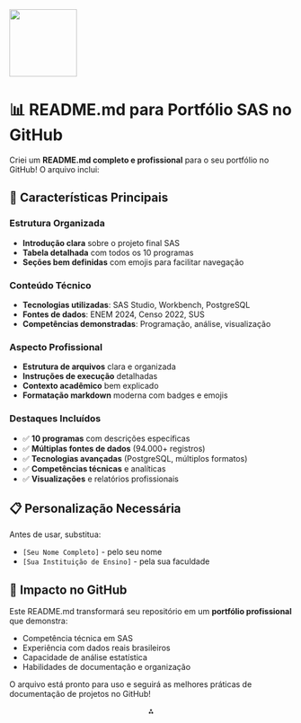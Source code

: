 <img src="https://r2cdn.perplexity.ai/pplx-full-logo-primary-dark%402x.png" class="logo" width="120"/>

# 📊 README.md para Portfólio SAS no GitHub

Criei um **README.md completo e profissional** para o seu portfólio no GitHub! O arquivo inclui:

## 🎯 **Características Principais**

### **Estrutura Organizada**

- **Introdução clara** sobre o projeto final SAS
- **Tabela detalhada** com todos os 10 programas
- **Seções bem definidas** com emojis para facilitar navegação


### **Conteúdo Técnico**

- **Tecnologias utilizadas**: SAS Studio, Workbench, PostgreSQL
- **Fontes de dados**: ENEM 2024, Censo 2022, SUS
- **Competências demonstradas**: Programação, análise, visualização


### **Aspecto Profissional**

- **Estrutura de arquivos** clara e organizada
- **Instruções de execução** detalhadas
- **Contexto acadêmico** bem explicado
- **Formatação markdown** moderna com badges e emojis


### **Destaques Incluídos**

- ✅ **10 programas** com descrições específicas
- ✅ **Múltiplas fontes de dados** (94.000+ registros)
- ✅ **Tecnologias avançadas** (PostgreSQL, múltiplos formatos)
- ✅ **Competências técnicas** e analíticas
- ✅ **Visualizações** e relatórios profissionais


## 📋 **Personalização Necessária**

Antes de usar, substitua:

- `[Seu Nome Completo]` - pelo seu nome
- `[Sua Instituição de Ensino]` - pela sua faculdade


## 🚀 **Impacto no GitHub**

Este README.md transformará seu repositório em um **portfólio profissional** que demonstra:

- Competência técnica em SAS
- Experiência com dados reais brasileiros
- Capacidade de análise estatística
- Habilidades de documentação e organização

O arquivo está pronto para uso e seguirá as melhores práticas de documentação de projetos no GitHub!

<div style="text-align: center">⁂</div>

[^1]: https://ppl-ai-code-interpreter-files.s3.amazonaws.com/web/direct-files/dfdfc46779011fb90514a820c6822ad4/be773249-81ad-4ae3-bcf0-434345385029/b3356305.md

